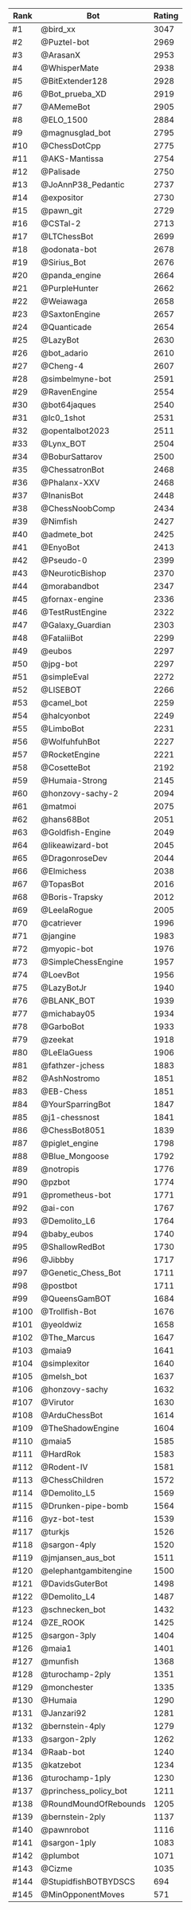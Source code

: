 Rank|Bot|Rating
---|---|---
#1|@bird_xx|3047
#2|@Puztel-bot|2969
#3|@ArasanX|2953
#4|@WhisperMate|2938
#5|@BitExtender128|2928
#6|@Bot_prueba_XD|2919
#7|@AMemeBot|2905
#8|@ELO_1500|2884
#9|@magnusglad_bot|2795
#10|@ChessDotCpp|2775
#11|@AKS-Mantissa|2754
#12|@Palisade|2750
#13|@JoAnnP38_Pedantic|2737
#14|@expositor|2730
#15|@pawn_git|2729
#16|@CSTal-2|2713
#17|@LTChessBot|2699
#18|@odonata-bot|2678
#19|@Sirius_Bot|2676
#20|@panda_engine|2664
#21|@PurpleHunter|2662
#22|@Weiawaga|2658
#23|@SaxtonEngine|2657
#24|@Quanticade|2654
#25|@LazyBot|2630
#26|@bot_adario|2610
#27|@Cheng-4|2607
#28|@simbelmyne-bot|2591
#29|@RavenEngine|2554
#30|@bot64jaques|2540
#31|@lc0_1shot|2531
#32|@opentalbot2023|2511
#33|@Lynx_BOT|2504
#34|@BoburSattarov|2500
#35|@ChessatronBot|2468
#36|@Phalanx-XXV|2468
#37|@InanisBot|2448
#38|@ChessNoobComp|2434
#39|@Nimfish|2427
#40|@admete_bot|2425
#41|@EnyoBot|2413
#42|@Pseudo-0|2399
#43|@NeuroticBishop|2370
#44|@morabandbot|2347
#45|@fornax-engine|2336
#46|@TestRustEngine|2322
#47|@Galaxy_Guardian|2303
#48|@FataliiBot|2299
#49|@eubos|2297
#50|@jpg-bot|2297
#51|@simpleEval|2272
#52|@LISEBOT|2266
#53|@camel_bot|2259
#54|@halcyonbot|2249
#55|@LimboBot|2231
#56|@WolfuhfuhBot|2227
#57|@RocketEngine|2221
#58|@CosetteBot|2192
#59|@Humaia-Strong|2145
#60|@honzovy-sachy-2|2094
#61|@matmoi|2075
#62|@hans68Bot|2051
#63|@Goldfish-Engine|2049
#64|@likeawizard-bot|2045
#65|@DragonroseDev|2044
#66|@Elmichess|2038
#67|@TopasBot|2016
#68|@Boris-Trapsky|2012
#69|@LeelaRogue|2005
#70|@catriever|1996
#71|@jangine|1983
#72|@myopic-bot|1976
#73|@SimpleChessEngine|1957
#74|@LoevBot|1956
#75|@LazyBotJr|1940
#76|@BLANK_BOT|1939
#77|@michabay05|1934
#78|@GarboBot|1933
#79|@zeekat|1918
#80|@LeElaGuess|1906
#81|@fathzer-jchess|1883
#82|@AshNostromo|1851
#83|@EB-Chess|1851
#84|@YourSparringBot|1847
#85|@j1-chessnost|1841
#86|@ChessBot8051|1839
#87|@piglet_engine|1798
#88|@Blue_Mongoose|1792
#89|@notropis|1776
#90|@pzbot|1774
#91|@prometheus-bot|1771
#92|@ai-con|1767
#93|@Demolito_L6|1764
#94|@baby_eubos|1740
#95|@ShallowRedBot|1730
#96|@Jibbby|1717
#97|@Genetic_Chess_Bot|1711
#98|@postbot|1711
#99|@QueensGamBOT|1684
#100|@Trollfish-Bot|1676
#101|@yeoldwiz|1658
#102|@The_Marcus|1647
#103|@maia9|1641
#104|@simplexitor|1640
#105|@melsh_bot|1637
#106|@honzovy-sachy|1632
#107|@Virutor|1630
#108|@ArduChessBot|1614
#109|@TheShadowEngine|1604
#110|@maia5|1585
#111|@HardRok|1583
#112|@Rodent-IV|1581
#113|@ChessChildren|1572
#114|@Demolito_L5|1569
#115|@Drunken-pipe-bomb|1564
#116|@yz-bot-test|1539
#117|@turkjs|1526
#118|@sargon-4ply|1520
#119|@jmjansen_aus_bot|1511
#120|@elephantgambitengine|1500
#121|@DavidsGuterBot|1498
#122|@Demolito_L4|1487
#123|@schnecken_bot|1432
#124|@ZE_ROOK|1425
#125|@sargon-3ply|1404
#126|@maia1|1401
#127|@munfish|1368
#128|@turochamp-2ply|1351
#129|@monchester|1335
#130|@Humaia|1290
#131|@Janzari92|1281
#132|@bernstein-4ply|1279
#133|@sargon-2ply|1262
#134|@Raab-bot|1240
#135|@katzebot|1234
#136|@turochamp-1ply|1230
#137|@princhess_policy_bot|1211
#138|@RoundMoundOfRebounds|1205
#139|@bernstein-2ply|1137
#140|@pawnrobot|1116
#141|@sargon-1ply|1083
#142|@plumbot|1071
#143|@Cizme|1035
#144|@StupidfishBOTBYDSCS|694
#145|@MinOpponentMoves|571
